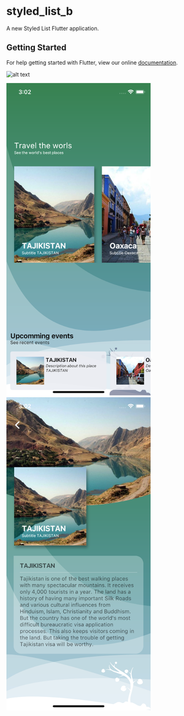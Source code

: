 # styled_list_b

A new Styled List Flutter application.

## Getting Started

For help getting started with Flutter, view our online
[documentation](https://flutter.io/).

![alt text](https://github.com/zmqgithub/custom_list/blob/master/styledlist.gif)

<img src="https://github.com/zmqgithub/custom_list/blob/master/image_list.png" width="376" height="815" />

<img src="https://github.com/zmqgithub/custom_list/blob/master/image_details.png" width="376" height="815" />

